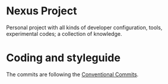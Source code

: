# Nexus Project

Personal project with all kinds of developer configuration, tools, experimental
codes; a collection of knowledge.

# Coding and styleguide

The commits are following the [Conventional Commits](https://www.conventionalcommits.org/en/v1.0.0/).
